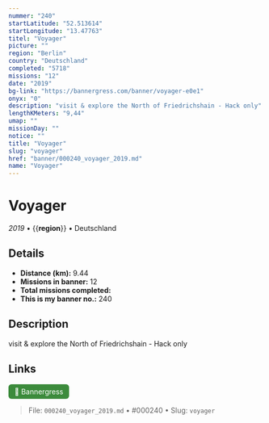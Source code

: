 ```yaml
---
nummer: "240"
startLatitude: "52.513614"
startLongitude: "13.47763"
titel: "Voyager"
picture: ""
region: "Berlin"
country: "Deutschland"
completed: "5718"
missions: "12"
date: "2019"
bg-link: "https://bannergress.com/banner/voyager-e0e1"
onyx: "0"
description: "visit & explore the North of Friedrichshain - Hack only"
lengthKMeters: "9,44"
umap: ""
missionDay: ""
notice: ""
title: "Voyager"
slug: "voyager"
href: "banner/000240_voyager_2019.md"
name: "Voyager"
---
```

# Voyager

*2019* • {{__region__}} • Deutschland





## Details
- **Distance (km):** 9.44
- **Missions in banner:** 12
- **Total missions completed:** 
- **This is my banner no.:** 240



## Description
visit & explore the North of Friedrichshain - Hack only



## Links
<a href="https://bannergress.com/banner/voyager-e0e1" target="_blank" style="display:inline-block;margin-right:8px;padding:6px 12px;background:#3c8b3c;color:#fff;text-decoration:none;border-radius:6px;">🔗 Bannergress</a>



> File: `000240_voyager_2019.md` • #000240 • Slug: `voyager`
